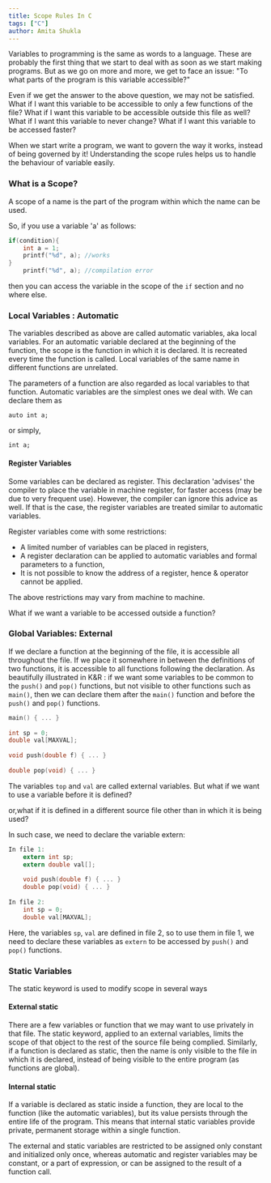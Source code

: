 ```yaml
---
title: Scope Rules In C
tags: ["C"]
author: Amita Shukla
---
```


Variables to programming is the same as words to a language. These are probably the first thing that we start to deal with as soon as we start making programs. But as we go on more and more, we get to face an issue: 
\"To what parts of the program is this variable accessible?\" 
 
Even if we get the answer to the above question, we may not be satisfied. 
What if I want this variable to be accessible to only a few functions of the file? 
What if I want this variable to be accessible outside this file as well? 
What if I want this variable to never change? 
What if I want this variable to be accessed faster? 
 
When we start write a program, we want to govern the way it works, instead of being governed by it! Understanding the scope rules helps us to handle the behaviour of variable easily. 
 


### What is a Scope?

A scope of a name is the part of the program within which the name can be used. 
 
So, if you use a variable 'a' as follows: 

```c
if(condition){
	int a = 1;
	printf("%d", a); //works
}
	printf("%d", a); //compilation error
```     
 
then you can access the variable in the scope of the `if` section and no where else. 
 


### Local Variables : Automatic

The variables described as above are called automatic variables, aka local variables. 
For an automatic variable declared at the beginning of the function, the scope is the function in which it is declared. It is recreated every time the function is called. Local variables of the same name in different functions are unrelated. 
 
The parameters of a function are also regarded as local variables to that function. 
Automatic variables are the simplest ones we deal with. We can declare them as 
 
`auto int a;` 
 
or simply, 
 
`int a;` 
 


#### 

#### Register Variables

Some variables can be declared as register. This declaration 'advises' the compiler to place the variable in machine register, for faster access (may be due to very frequent use). However, the compiler can ignore this advice as well. If that is the case, the register variables are treated similar to automatic variables.

 


Register variables come with some restrictions:

- A limited number of variables can be placed in registers,
- A register declaration can be applied to automatic variables and formal parameters to a function,
- It is not possible to know the address of a register, hence & operator cannot be applied.

The above restrictions may vary from machine to machine. 
 


What if we want a variable to be accessed outside a function?

### Global Variables: External

If we declare a function at the beginning of the file, it is accessible all throughout the file. If we place it somewhere in between the definitions of two functions, it is accessible to all functions following the declaration. 
As beautifully illustrated in K&R : if we want some variables to be common to the `push()` and `pop()` functions, but not visible to other functions such as `main()`, then we can declare them after the `main()` function and before the `push()` and `pop()` functions.

```c
main() { ... }
	
int sp = 0;
double val[MAXVAL];
	
void push(double f) { ... }
	
double pop(void) { ... }
``` 
 


The variables `top` and `val` are called external variables. 
But what if we want to use a variable before it is defined?

or,what if it is defined in a different source file other than in which it is being used?

In such case, we need to declare the variable extern: 
```c
In file 1:
	extern int sp;
	extern double val[];
	
	void push(double f) { ... }
	double pop(void) { ... }
	
In file 2:
	int sp = 0;
	double val[MAXVAL];
```
 
Here, the variables `sp`, `val` are defined in file 2, so to use them in file 1, we need to declare these variables as `extern` to be accessed by `push()` and `pop()` functions. 
 


### Static Variables

The static keyword is used to modify scope in several ways 


#### External static

There are a few variables or function that we may want to use privately in that file. The static keyword, applied to an external variables, limits the scope of that object to the rest of the source file being complied. Similarly, if a function is declared as static, then the name is only visible to the file in which it is declared, instead of being visible to the entire program (as functions are global). 
 


#### Internal static

If a variable is declared as static inside a function, they are local to the function (like the automatic variables), but its value persists through the entire life of the program. This means that internal static variables provide private, permanent storage within a single function. 
 
 
The external and static variables are restricted to be assigned only constant and initialized only once, whereas automatic and register variables may be constant, or a part of expression, or can be assigned to the result of a function call. 
 
